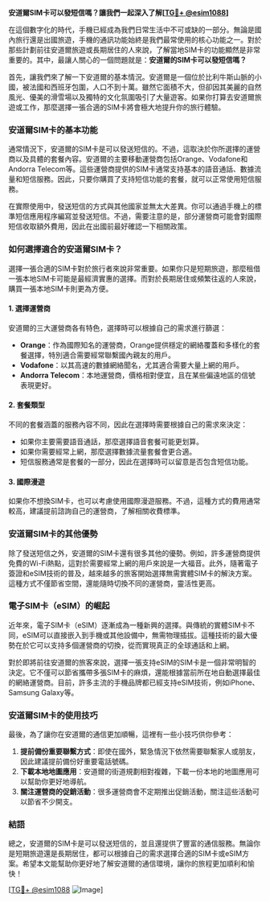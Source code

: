 **安道爾SIM卡可以發短信嗎？讓我們一起深入了解[[TG💪+ @esim1088](https://t.me/s/esim1088)]**

在這個數字化的時代，手機已經成為我們日常生活中不可或缺的一部分。無論是國內旅行還是出國旅遊，手機的通訊功能始終是我們最常使用的核心功能之一。對於那些計劃前往安道爾旅遊或長期居住的人來說，了解當地SIM卡的功能顯然是非常重要的。其中，最讓人關心的一個問題就是：**安道爾的SIM卡可以發短信嗎？**

首先，讓我們來了解一下安道爾的基本情況。安道爾是一個位於比利牛斯山脈的小國，被法國和西班牙包圍，人口不到十萬。雖然它面積不大，但卻因其美麗的自然風光、優美的滑雪場以及獨特的文化氛圍吸引了大量遊客。如果你打算去安道爾旅遊或工作，那麼選擇一張合適的SIM卡將會極大地提升你的旅行體驗。

### 安道爾SIM卡的基本功能

通常情況下，安道爾的SIM卡是可以發送短信的。不過，這取決於你所選擇的運營商以及具體的套餐內容。安道爾的主要移動運營商包括Orange、Vodafone和Andorra Telecom等。這些運營商提供的SIM卡通常支持基本的語音通話、數據流量和短信服務。因此，只要你購買了支持短信功能的套餐，就可以正常使用短信服務。

在實際使用中，發送短信的方式與其他國家並無太大差異。你可以通過手機上的標準短信應用程序編寫並發送短信。不過，需要注意的是，部分運營商可能會對國際短信收取額外費用，因此在出國前最好確認一下相關政策。

### 如何選擇適合的安道爾SIM卡？

選擇一張合適的SIM卡對於旅行者來說非常重要。如果你只是短期旅遊，那麼租借一張本地SIM卡可能是最經濟實惠的選擇。而對於長期居住或頻繁往返的人來說，購買一張本地SIM卡則更為方便。

#### 1. **選擇運營商**
安道爾的三大運營商各有特色，選擇時可以根據自己的需求進行篩選：
- **Orange**：作為國際知名的運營商，Orange提供穩定的網絡覆蓋和多樣化的套餐選擇，特別適合需要經常聯繫國內親友的用戶。
- **Vodafone**：以其高速的數據網絡聞名，尤其適合需要大量上網的用戶。
- **Andorra Telecom**：本地運營商，價格相對便宜，且在某些偏遠地區的信號表現更好。

#### 2. **套餐類型**
不同的套餐涵蓋的服務內容不同，因此在選擇時需要根據自己的需求來決定：
- 如果你主要需要語音通話，那麼選擇語音套餐可能更划算。
- 如果你需要經常上網，那麼選擇數據流量套餐會更合適。
- 短信服務通常是套餐的一部分，因此在選擇時可以留意是否包含短信功能。

#### 3. **國際漫遊**
如果你不想換SIM卡，也可以考慮使用國際漫遊服務。不過，這種方式的費用通常較高，建議提前諮詢自己的運營商，了解相關收費標準。

### 安道爾SIM卡的其他優勢

除了發送短信之外，安道爾的SIM卡還有很多其他的優勢。例如，許多運營商提供免費的Wi-Fi熱點，這對於需要經常上網的用戶來說是一大福音。此外，隨著電子簽證和eSIM技術的普及，越來越多的旅客開始選擇無需實體SIM卡的解決方案。這種方式不僅節省空間，還能隨時切換不同的運營商，靈活性更高。

### 電子SIM卡（eSIM）的崛起

近年來，電子SIM卡（eSIM）逐漸成為一種新興的選擇。與傳統的實體SIM卡不同，eSIM可以直接嵌入到手機或其他設備中，無需物理插拔。這種技術的最大優勢在於它可以支持多個運營商的切換，從而實現真正的全球通話和上網。

對於即將前往安道爾的旅客來說，選擇一張支持eSIM的SIM卡是一個非常明智的決定。它不僅可以節省攜帶多張SIM卡的麻煩，還能根據當前所在地自動選擇最佳的網絡運營商。目前，許多主流的手機品牌都已經支持eSIM技術，例如iPhone、Samsung Galaxy等。

### 安道爾SIM卡的使用技巧

最後，為了讓你在安道爾的通信更加順暢，這裡有一些小技巧供你參考：
1. **提前備份重要聯繫方式**：即使在國外，緊急情況下依然需要聯繫家人或朋友，因此建議提前備份好重要電話號碼。
2. **下載本地地圖應用**：安道爾的街道規劃相對複雜，下載一份本地的地圖應用可以幫助你更好地導航。
3. **關注運營商的促銷活動**：很多運營商會不定期推出促銷活動，關注這些活動可以節省不少開支。

### 結語

總之，安道爾的SIM卡是可以發送短信的，並且還提供了豐富的通信服務。無論你是短期旅遊還是長期居住，都可以根據自己的需求選擇合適的SIM卡或eSIM方案。希望本文能幫助你更好地了解安道爾的通信環境，讓你的旅程更加順利和愉快！

[[TG💪+ @esim1088](https://t.me/s/esim1088) ![Image](https://i.postimg.cc/4NQfJmqS/Snipaste-2025-05-13-00-14-12.png)]